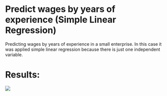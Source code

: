 # Predict wages by years of experience (Simple Linear Regression)
Predicting wages by years of experience in a small enterprise. In this case it was applied simple linear regression because there is just one independent variable.

# Results:

![](Simple-Linear-Regression-Wages-vs-YearsExp/SLR_Test.png)
